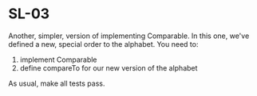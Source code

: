 # SL-03

Another, simpler, version of implementing Comparable. In this one, we've defined a new, special order to the alphabet. You need to:
1) implement Comparable
2) define compareTo for our new version of the alphabet

As usual, make all tests pass.
